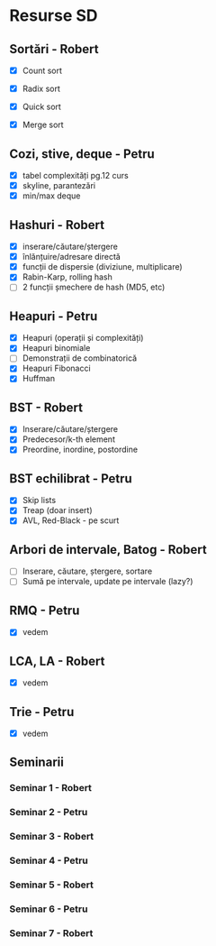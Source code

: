 # Resurse SD

## Sortări - Robert
- [x] Count sort

- [x] Radix sort

- [x] Quick sort

- [x] Merge sort

## Cozi, stive, deque - Petru
- [x] tabel complexități pg.12 curs
- [x] skyline, parantezări
- [x] min/max deque

## Hashuri - Robert
- [x] inserare/căutare/ștergere
- [x] înlănțuire/adresare directă
- [x] funcții de dispersie (diviziune, multiplicare)
- [x] Rabin-Karp, rolling hash
- [ ] 2 funcții șmechere de hash (MD5, etc)

## Heapuri - Petru
- [x] Heapuri (operații și complexități)
- [x] Heapuri binomiale
- [ ] Demonstrații de combinatorică
- [x] Heapuri Fibonacci
- [x] Huffman

## BST - Robert
- [x] Inserare/căutare/ștergere
- [x] Predecesor/k-th element
- [x] Preordine, inordine, postordine

## BST echilibrat - Petru
- [x] Skip lists
- [x] Treap (doar insert)
- [x] AVL, Red-Black - pe scurt

## Arbori de intervale, Batog - Robert
- [ ] Inserare, căutare, ștergere, sortare
- [ ] Sumă pe intervale, update pe intervale (lazy?)

## RMQ - Petru
- [x] vedem

## LCA, LA - Robert
- [x] vedem

## Trie - Petru
- [x] vedem

## Seminarii

### Seminar 1 - Robert
### Seminar 2 - Petru
### Seminar 3 - Robert
### Seminar 4 - Petru
### Seminar 5 - Robert
### Seminar 6 - Petru
### Seminar 7 - Robert
